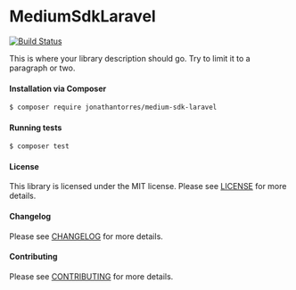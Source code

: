 MediumSdkLaravel
================
[![Build Status](https://travis-ci.org/jonathantorres/medium-sdk-laravel.svg?branch=master)](https://travis-ci.org/jonathantorres/medium-sdk-laravel)

This is where your library description should go. Try to limit it to a paragraph or two.

#### Installation via Composer
``` bash
$ composer require jonathantorres/medium-sdk-laravel
```

#### Running tests
``` bash
$ composer test
```

#### License
This library is licensed under the MIT license. Please see [LICENSE](LICENSE.md) for more details.

#### Changelog
Please see [CHANGELOG](CHANGELOG.md) for more details.

#### Contributing
Please see [CONTRIBUTING](CONTRIBUTING.md) for more details.

